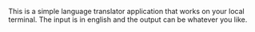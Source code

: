 This is a simple language translator application that works on your local terminal. The input is in english and the output can be whatever you like.


